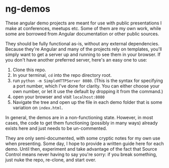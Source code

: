ng-demos
========

These angular demo projects are meant for use with public presentations I make at conferences, meetups etc. Some of them are my own work, while some are borrowed from Angular documentation or other public sources.

They should be fully functional as-is, without any external dependencies. Because they're Angular and many of the projects rely on templates, you'll simply want to get a server up and running to see them in your browser. If you don't have another preferred server, here's an easy one to use:

1. Clone this repo. 
2. In your terminal, `cd` into the repo directory root.
3. run `python -m SimpleHTTPServer 8080`. (This is the syntax for specifying a port number, which I've done for clarity. You can either choose your own number, or let it use the default by dropping it from the command.)
4. open your browser and visit `localhost:8080`
5. Navigate the tree and open up the file in each demo folder that is some variation on `index.html`. 


In general, the demos are in a non-functioning state. However, in most cases, the code to get them functioning (possibly in many ways) already exists here and just needs to be un-commented.

They are only semi-documented, with some cryptic notes for my own use when presenting. Some day, I hope to provide a written guide here for each demo. Until then, experiment and take advantage of the fact that Source Control means never having to say you're sorry: if you break something, just nuke the repo, re-clone, and start over.
